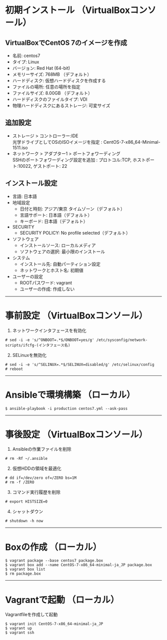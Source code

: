 # 初期インストール （VirtualBoxコンソール）

## VirtualBoxでCentOS 7のイメージを作成
- 名前: centos7
- タイプ: Linux
- バージョン: Red Hat (64-bit)
- メモリーサイズ: 768MB （デフォルト）
- ハードディスク: 仮想ハードディスクを作成する
- ファイルの場所: 任意の場所を指定
- ファイルサイズ: 8.00GB （デフォルト）
- ハードディスクのファイルタイプ: VDI
- 物理ハードディスクにあるストレージ: 可変サイズ

## 追加設定
- ストレージ > コントローラー:IDE  
    光学ドライブとしてOSのISOイメージを指定 : CentOS-7-x86_64-Minimal-1511.iso
- ネットワーク > アダプター1 > ポートフォワーディング  
    SSHのポートフォワーディング設定を追加 : プロトコル:TCP, ホストポート:10022, ゲストポート: 22

## インストール設定
- 言語: 日本語
- 地域設定
    - 日付と時刻: アジア/東京 タイムゾーン（デフォルト）
    - 言語サポート: 日本語（デフォルト）
    - キーボード: 日本語（デフォルト）
- SECURITY
    - SECURITY POLICY: No profile selected（デフォルト）
- ソフトウェア
    - インストールソース: ローカルメディア
    - ソフトウェアの選択: 最小限のインストール
- システム
    - インストール先: 自動パーティション設定
    - ネットワークとホスト名: 初期値
- ユーザーの設定
    - ROOTパスワード: vagrant
    - ユーザーの作成: 作成しない

--------------------------------------------------------------------------------

# 事前設定 （VirtualBoxコンソール）

1. ネットワークインタフェースを有効化

```
# sed -i -e 's/^ONBOOT=.*$/ONBOOT=yes/g' /etc/sysconfig/network-scripts/ifcfg-(インタフェース名)
```

2. SELinuxを無効化

```
# sed -i -e 's/^SELINUX=.*$/SELINUX=disabled/g' /etc/selinux/config
# reboot
```

--------------------------------------------------------------------------------

# Ansibleで環境構築 （ローカル）

```
$ ansible-playbook -i production centos7.yml --ask-pass
```

--------------------------------------------------------------------------------

# 事後設定  （VirtualBoxコンソール）

1. Ansibleの作業ファイルを削除

```
# rm -Rf ~/.ansible
```

2. 仮想HDDの領域を最適化

```
# dd if=/dev/zero of=/ZERO bs=1M
# rm -f /ZERO
```

3. コマンド実行履歴を削除

```
# export HISTSIZE=0
```

4. シャットダウン

```
# shutdown -h now
```

--------------------------------------------------------------------------------

# Boxの作成 （ローカル）

```
$ vagrant package --base centos7 package.box
$ vagrant box add --name CentOS-7-x86_64-minimal-ja_JP package.box
$ vagrant box list
$ rm package.box
```

--------------------------------------------------------------------------------
# Vagrantで起動 （ローカル）
Vagrantfileを作成して起動

```
$ vagrant init CentOS-7-x86_64-minimal-ja_JP
$ vagrant up
$ vagrant ssh
```
